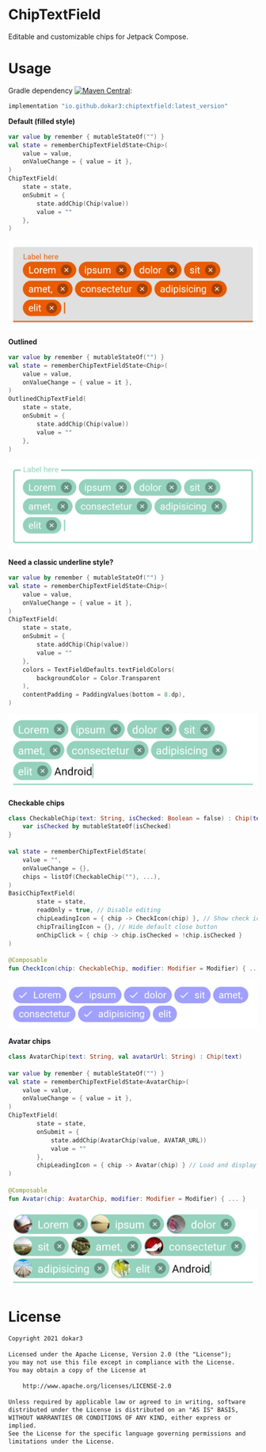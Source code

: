 # ChipTextField

Editable and customizable chips for Jetpack Compose.

# Usage

Gradle dependency [![Maven Central](https://maven-badges.herokuapp.com/maven-central/io.github.dokar3/chiptextfield/badge.svg)](https://maven-badges.herokuapp.com/maven-central/io.github.dokar3/chiptextfield):

```groovy
implementation "io.github.dokar3:chiptextfield:latest_version"
```

**Default (filled style)** 

```kotlin
var value by remember { mutableStateOf("") }
val state = rememberChipTextFieldState<Chip>(
    value = value,
    onValueChange = { value = it },
)
ChipTextField(
    state = state,
    onSubmit = {
        state.addChip(Chip(value))
        value = ""
    },
)
```

![](/images/screenshot_filled.jpg)

**Outlined**

```kotlin
var value by remember { mutableStateOf("") }
val state = rememberChipTextFieldState<Chip>(
    value = value,
    onValueChange = { value = it },
)
OutlinedChipTextField(
    state = state,
    onSubmit = {
        state.addChip(Chip(value))
        value = ""
    },
)
```

![](/images/screenshot_outlined.jpg)

**Need a classic underline style?**

```kotlin
var value by remember { mutableStateOf("") }
val state = rememberChipTextFieldState<Chip>(
    value = value,
    onValueChange = { value = it },
)
ChipTextField(
    state = state, 
    onSubmit = {
        state.addChip(Chip(value))
        value = ""
    },
    colors = TextFieldDefaults.textFieldColors(
        backgroundColor = Color.Transparent
    ),
    contentPadding = PaddingValues(bottom = 8.dp),
)
```

![](/images/screenshot_light.png)

**Checkable chips**

```kotlin
class CheckableChip(text: String, isChecked: Boolean = false) : Chip(text) {
    var isChecked by mutableStateOf(isChecked)
}

val state = rememberChipTextFieldState(
    value = "",
    onValueChange = {},
    chips = listOf(CheckableChip(""), ...),
)
BasicChipTextField(
        state = state,
        readOnly = true, // Disable editing
        chipLeadingIcon = { chip -> CheckIcon(chip) }, // Show check icon if checked
        chipTrailingIcon = {}, // Hide default close button
        onChipClick = { chip -> chip.isChecked = !chip.isChecked }
)

@Composable
fun CheckIcon(chip: CheckableChip, modifier: Modifier = Modifier) { ... }
```

![](/images/screenshot_checkable.jpg)

**Avatar chips**

```kotlin
class AvatarChip(text: String, val avatarUrl: String) : Chip(text)

var value by remember { mutableStateOf("") }
val state = rememberChipTextFieldState<AvatarChip>(
    value = value,
    onValueChange = { value = it },
)
ChipTextField(
        state = state,
        onSubmit = { 
            state.addChip(AvatarChip(value, AVATAR_URL))
            value = ""
        },
        chipLeadingIcon = { chip -> Avatar(chip) } // Load and display avatar
)

@Composable
fun Avatar(chip: AvatarChip, modifier: Modifier = Modifier) { ... }
```

![](/images/screenshot_avatar.png)



# License

```
Copyright 2021 dokar3

Licensed under the Apache License, Version 2.0 (the "License");
you may not use this file except in compliance with the License.
You may obtain a copy of the License at

    http://www.apache.org/licenses/LICENSE-2.0

Unless required by applicable law or agreed to in writing, software
distributed under the License is distributed on an "AS IS" BASIS,
WITHOUT WARRANTIES OR CONDITIONS OF ANY KIND, either express or implied.
See the License for the specific language governing permissions and
limitations under the License.
```